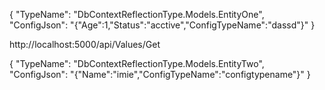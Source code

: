 {
  "TypeName": "DbContextReflectionType.Models.EntityOne",
  "ConfigJson": "{\"Age\":1,\"Status\":\"acctive\",\"ConfigTypeName\":\"dassd\"}"
}



http://localhost:5000/api/Values/Get


{
  "TypeName": "DbContextReflectionType.Models.EntityTwo",
  "ConfigJson": "{\"Name\":\"imie\",\"ConfigTypeName\":\"configtypename\"}"
}
